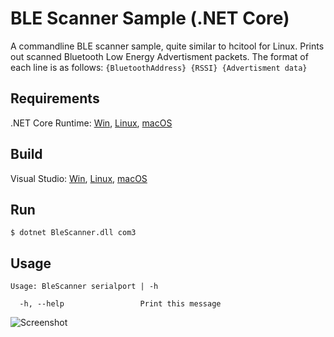 # BLE Scanner Sample (.NET Core)
A commandline BLE scanner sample, quite similar to hcitool for Linux. Prints out scanned Bluetooth Low Energy Advertisment packets. The format of each line is as follows:
`{BluetoothAddress} {RSSI} {Advertisment data}`
## Requirements
.NET Core Runtime: [Win](https://www.microsoft.com/net/download/windows/run), [Linux](https://www.microsoft.com/net/download/linux/run), [macOS](https://www.microsoft.com/net/download/macos/run)

## Build
Visual Studio: [Win](https://www.microsoft.com/net/download/windows/build), [Linux](https://www.microsoft.com/net/download/linux/build), [macOS](https://www.microsoft.com/net/download/macos/build)

## Run
```
$ dotnet BleScanner.dll com3
```

## Usage
```
Usage: BleScanner serialport | -h

  -h, --help                 Print this message
  ```

  ![Screenshot](https://user-images.githubusercontent.com/9400300/38267540-7a51564e-3741-11e8-91fd-989476c6d877.PNG)
